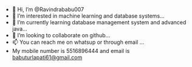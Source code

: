 - 👋 Hi, I’m @Ravindrababu007
- 👀 I’m interested in machine learning and database systems...
- 🌱 I’m currently learning database management system and advanced java...
- 💞️ I’m looking to collaborate on github...
- 📫 You can reach me on whatsup or through email ...
-  My mobile number is 5516896444 and email is babuturlapati61@gmail.com
<!---
Ravindrababu007/Ravindrababu007 is a ✨ special ✨ repository because its `README.md` (this file) appears on your GitHub profile.
You can click the Preview link to take a look at your changes.
--->
